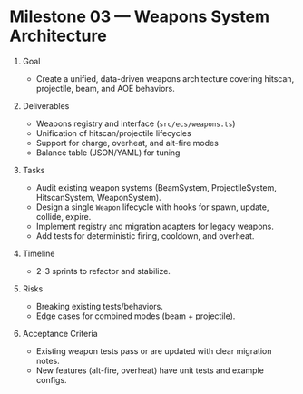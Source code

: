 # Milestone 03 — Weapons System Architecture

1. Goal
   - Create a unified, data-driven weapons architecture covering hitscan, projectile, beam, and AOE behaviors.

2. Deliverables
   - Weapons registry and interface (`src/ecs/weapons.ts`)
   - Unification of hitscan/projectile lifecycles
   - Support for charge, overheat, and alt-fire modes
   - Balance table (JSON/YAML) for tuning

3. Tasks
   - Audit existing weapon systems (BeamSystem, ProjectileSystem, HitscanSystem, WeaponSystem).
   - Design a single `Weapon` lifecycle with hooks for spawn, update, collide, expire.
   - Implement registry and migration adapters for legacy weapons.
   - Add tests for deterministic firing, cooldown, and overheat.

4. Timeline
   - 2-3 sprints to refactor and stabilize.

5. Risks
   - Breaking existing tests/behaviors.
   - Edge cases for combined modes (beam + projectile).

6. Acceptance Criteria
   - Existing weapon tests pass or are updated with clear migration notes.
   - New features (alt-fire, overheat) have unit tests and example configs.
